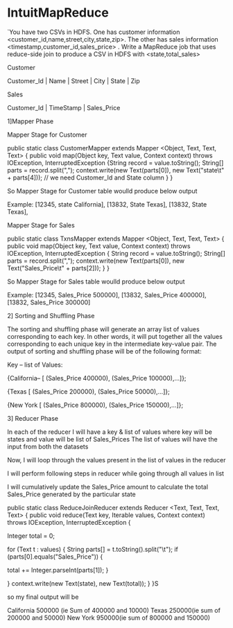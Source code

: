 # IntuitMapReduce

`You have two CSVs in HDFS. One has customer information <customer_id,name,street,city,state,zip>. The other has sales information <timestamp,customer_id,sales_price> . Write a MapReduce job that uses reduce-side join to produce a CSV in HDFS with <state,total_sales>



Customer

Customer_Id |  Name | Street | City | State | Zip



Sales

Customer_Id | TimeStamp | Sales_Price



1]Mapper Phase

Mapper Stage for Customer

public static class CustomerMapper extends Mapper <Object, Text, Text, Text>
{
public void map(Object key, Text value, Context context) throws IOException, InterruptedException
{String record = value.toString();
String[] parts = record.split(",");
context.write(new Text(parts[0]), new Text("state\t" + parts[4]));   // we need Customer_Id and State column 
}
}

So Mapper Stage for Customer table woulld produce below output

Example: [12345, state   California], [13832, State   Texas], [13832, State   Texas],



Mapper Stage for Sales


public static class TxnsMapper extends Mapper <Object, Text, Text, Text>
{
public void map(Object key, Text value, Context context) throws IOException, InterruptedException
{
String record = value.toString();
String[] parts = record.split(",");
context.write(new Text(parts[0]), new Text("Sales_Price\t" + parts[2]));
}
}

So Mapper Stage for Sales table woulld produce below output


Example: [12345, Sales_Price   500000], [13832, Sales_Price   400000], [13832, Sales_Price   300000]


2] Sorting and Shuffling Phase



The sorting and shuffling phase will generate an array list of values corresponding to each key. In other words, it will put together all the values corresponding to each unique key in the intermediate key-value pair. The output of sorting and shuffling phase will be of the following format:


Key – list of Values:



{California– [ (Sales_Price    400000), (Sales_Price    100000),…]};

{Texas [ (Sales_Price    200000), (Sales_Price    50000),…]};

{New York [ (Sales_Price    800000), (Sales_Price    150000),…]};




3] Reducer Phase

In each of the reducer I will have a key & list of values where key will be states and value will be list of Sales_Prices The list of values will have the input from both the datasets 

Now, I will loop through the values present in the list of values in the reducer

I will perform following steps in reducer while going through all values in list

I will cumulatively update the Sales_Price amount to calculate the total Sales_Price generated by the particular state

public static class ReduceJoinReducer extends Reducer <Text, Text, Text, Text>
{
public void reduce(Text key, Iterable<Text> values, Context context)
throws IOException, InterruptedException 
{

Integer total = 0;

for (Text t : values) 
{ 
String parts[] = t.toString().split("\t");
if (parts[0].equals("Sales_Price")) 
{

total += Integer.parseInt(parts[1]);
} 

}
context.write(new Text(state), new Text(total));
}
}S

so my final output will be 

California  500000 (ie Sum of 400000 and 10000)
Texas   	250000(ie sum of 200000 and 50000)
New York   	950000(ie sum of 800000 and 150000)

